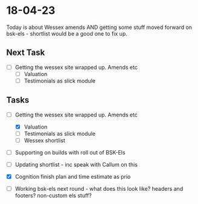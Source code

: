 # 18-04-23

Today is about Wessex amends AND getting some stuff moved forward on bsk-els - shortlist would be a good one to fix up.

## Next Task
- [ ] Getting the wessex site wrapped up. Amends etc
  - [ ] Valuation
  - [ ] Testimonials as slick module

## Tasks

- [ ] Getting the wessex site wrapped up. Amends etc
  - [x] Valuation
  - [ ] Testimonials as slick module
  - [ ] Wessex shortlist

- [ ] Supporting on builds with roll out of BSK-Els

- [ ] Updating shortlist - inc speak with Callum on this
- [x] Cognition finish plan and time estimate as prio
- [ ] Working bsk-els next round - what does this look like? headers and footers? non-custom els stuff?